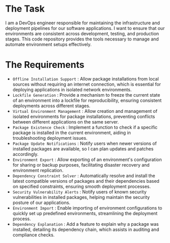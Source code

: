 # The Task

I am a DevOps engineer responsible for maintaining the infrastructure and deployment pipelines for our software applications. I want to ensure that our environments are consistent across development, testing, and production stages. This code repository provides the tools necessary to manage and automate environment setups effectively.

# The Requirements

* `Offline Installation Support` : Allow package installations from local sources without requiring an internet connection, which is essential for deploying applications in isolated network environments.
* `Lockfile Generation` : Provide a mechanism to freeze the current state of an environment into a lockfile for reproducibility, ensuring consistent deployments across different stages.
* `Virtual Environment Management` : Allow creation and management of isolated environments for package installations, preventing conflicts between different applications on the same server.
* `Package Existence Check` : Implement a function to check if a specific package is installed in the current environment, aiding in troubleshooting deployment issues.
* `Package Update Notifications` : Notify users when newer versions of installed packages are available, so I can plan updates and patches accordingly.
* `Environment Export` : Allow exporting of an environment's configuration for sharing or backup purposes, facilitating disaster recovery and environment replication.
* `Dependency Constraint Solver` : Automatically resolve and install the latest compatible versions of packages and their dependencies based on specified constraints, ensuring smooth deployment processes.
* `Security Vulnerability Alerts` : Notify users of known security vulnerabilities in installed packages, helping maintain the security posture of our applications.
* `Environment Import` : Enable importing of environment configurations to quickly set up predefined environments, streamlining the deployment process.
* `Dependency Explanation` : Add a feature to explain why a package was installed, detailing its dependency chain, which assists in auditing and compliance checks.
